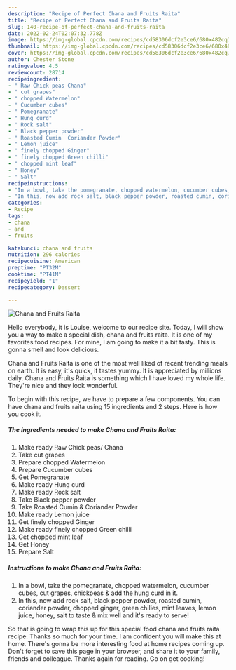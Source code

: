 ```yaml
---
description: "Recipe of Perfect Chana and Fruits Raita"
title: "Recipe of Perfect Chana and Fruits Raita"
slug: 140-recipe-of-perfect-chana-and-fruits-raita
date: 2022-02-24T02:07:32.778Z
image: https://img-global.cpcdn.com/recipes/cd58306dcf2e3ce6/680x482cq70/chana-and-fruits-raita-recipe-main-photo.jpg
thumbnail: https://img-global.cpcdn.com/recipes/cd58306dcf2e3ce6/680x482cq70/chana-and-fruits-raita-recipe-main-photo.jpg
cover: https://img-global.cpcdn.com/recipes/cd58306dcf2e3ce6/680x482cq70/chana-and-fruits-raita-recipe-main-photo.jpg
author: Chester Stone
ratingvalue: 4.5
reviewcount: 28714
recipeingredient:
- " Raw Chick peas Chana"
- " cut grapes"
- " chopped Watermelon"
- " Cucumber cubes"
- " Pomegranate"
- " Hung curd"
- " Rock salt"
- " Black pepper powder"
- " Roasted Cumin  Coriander Powder"
- " Lemon juice"
- " finely chopped Ginger"
- " finely chopped Green chilli"
- " chopped mint leaf"
- " Honey"
- " Salt"
recipeinstructions:
- "In a bowl, take the pomegranate, chopped watermelon, cucumber cubes, cut grapes, chickpeas &amp; add the hung curd in it."
- "In this, now add rock salt, black pepper powder, roasted cumin, coriander powder, chopped ginger, green chilies, mint leaves, lemon juice, honey, salt to taste &amp; mix well and it&#39;s ready to serve!"
categories:
- Recipe
tags:
- chana
- and
- fruits

katakunci: chana and fruits 
nutrition: 296 calories
recipecuisine: American
preptime: "PT32M"
cooktime: "PT41M"
recipeyield: "1"
recipecategory: Dessert

---
```



![Chana and Fruits Raita](https://img-global.cpcdn.com/recipes/cd58306dcf2e3ce6/680x482cq70/chana-and-fruits-raita-recipe-main-photo.jpg)

Hello everybody, it is Louise, welcome to our recipe site. Today, I will show you a way to make a special dish, chana and fruits raita. It is one of my favorites food recipes. For mine, I am going to make it a bit tasty. This is gonna smell and look delicious.



Chana and Fruits Raita is one of the most well liked of recent trending meals on earth. It is easy, it's quick, it tastes yummy. It is appreciated by millions daily. Chana and Fruits Raita is something which I have loved my whole life. They're nice and they look wonderful.


To begin with this recipe, we have to prepare a few components. You can have chana and fruits raita using 15 ingredients and 2 steps. Here is how you cook it.

<!--inarticleads1-->

##### The ingredients needed to make Chana and Fruits Raita:

1. Make ready  Raw Chick peas/ Chana
1. Take  cut grapes
1. Prepare  chopped Watermelon
1. Prepare  Cucumber cubes
1. Get  Pomegranate
1. Make ready  Hung curd
1. Make ready  Rock salt
1. Take  Black pepper powder
1. Take  Roasted Cumin &amp; Coriander Powder
1. Make ready  Lemon juice
1. Get  finely chopped Ginger
1. Make ready  finely chopped Green chilli
1. Get  chopped mint leaf
1. Get  Honey
1. Prepare  Salt




<!--inarticleads2-->

##### Instructions to make Chana and Fruits Raita:

1. In a bowl, take the pomegranate, chopped watermelon, cucumber cubes, cut grapes, chickpeas &amp; add the hung curd in it.
1. In this, now add rock salt, black pepper powder, roasted cumin, coriander powder, chopped ginger, green chilies, mint leaves, lemon juice, honey, salt to taste &amp; mix well and it&#39;s ready to serve!




So that is going to wrap this up for this special food chana and fruits raita recipe. Thanks so much for your time. I am confident you will make this at home. There's gonna be more interesting food at home recipes coming up. Don't forget to save this page in your browser, and share it to your family, friends and colleague. Thanks again for reading. Go on get cooking!
